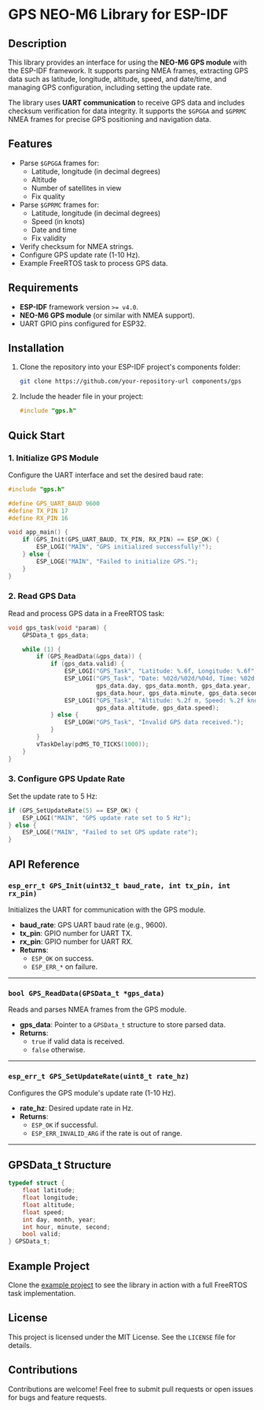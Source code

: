 
# GPS NEO-M6 Library for ESP-IDF

## Description

This library provides an interface for using the **NEO-M6 GPS module** with the ESP-IDF framework. It supports parsing NMEA frames, extracting GPS data such as latitude, longitude, altitude, speed, and date/time, and managing GPS configuration, including setting the update rate.

The library uses **UART communication** to receive GPS data and includes checksum verification for data integrity. It supports the `$GPGGA` and `$GPRMC` NMEA frames for precise GPS positioning and navigation data.

## Features

- Parse `$GPGGA` frames for:
  - Latitude, longitude (in decimal degrees)
  - Altitude
  - Number of satellites in view
  - Fix quality
- Parse `$GPRMC` frames for:
  - Latitude, longitude (in decimal degrees)
  - Speed (in knots)
  - Date and time
  - Fix validity
- Verify checksum for NMEA strings.
- Configure GPS update rate (1-10 Hz).
- Example FreeRTOS task to process GPS data.

## Requirements

- **ESP-IDF** framework version `>= v4.0`.
- **NEO-M6 GPS module** (or similar with NMEA support).
- UART GPIO pins configured for ESP32.

## Installation

1. Clone the repository into your ESP-IDF project's components folder:
   ```bash
   git clone https://github.com/your-repository-url components/gps
   ```
2. Include the header file in your project:
   ```c
   #include "gps.h"
   ```

## Quick Start

### 1. Initialize GPS Module

Configure the UART interface and set the desired baud rate:

```c
#include "gps.h"

#define GPS_UART_BAUD 9600
#define TX_PIN 17
#define RX_PIN 16

void app_main() {
    if (GPS_Init(GPS_UART_BAUD, TX_PIN, RX_PIN) == ESP_OK) {
        ESP_LOGI("MAIN", "GPS initialized successfully!");
    } else {
        ESP_LOGE("MAIN", "Failed to initialize GPS.");
    }
}
```

### 2. Read GPS Data

Read and process GPS data in a FreeRTOS task:

```c
void gps_task(void *param) {
    GPSData_t gps_data;

    while (1) {
        if (GPS_ReadData(&gps_data)) {
            if (gps_data.valid) {
                ESP_LOGI("GPS_Task", "Latitude: %.6f, Longitude: %.6f", gps_data.latitude, gps_data.longitude);
                ESP_LOGI("GPS_Task", "Date: %02d/%02d/%04d, Time: %02d:%02d:%02d",
                         gps_data.day, gps_data.month, gps_data.year,
                         gps_data.hour, gps_data.minute, gps_data.second);
                ESP_LOGI("GPS_Task", "Altitude: %.2f m, Speed: %.2f knots",
                         gps_data.altitude, gps_data.speed);
            } else {
                ESP_LOGW("GPS_Task", "Invalid GPS data received.");
            }
        }
        vTaskDelay(pdMS_TO_TICKS(1000));
    }
}
```

### 3. Configure GPS Update Rate

Set the update rate to 5 Hz:

```c
if (GPS_SetUpdateRate(5) == ESP_OK) {
    ESP_LOGI("MAIN", "GPS update rate set to 5 Hz");
} else {
    ESP_LOGE("MAIN", "Failed to set GPS update rate");
}
```

## API Reference

### `esp_err_t GPS_Init(uint32_t baud_rate, int tx_pin, int rx_pin)`

Initializes the UART for communication with the GPS module.

- **baud_rate**: GPS UART baud rate (e.g., 9600).
- **tx_pin**: GPIO number for UART TX.
- **rx_pin**: GPIO number for UART RX.
- **Returns**:
  - `ESP_OK` on success.
  - `ESP_ERR_*` on failure.

---

### `bool GPS_ReadData(GPSData_t *gps_data)`

Reads and parses NMEA frames from the GPS module.

- **gps_data**: Pointer to a `GPSData_t` structure to store parsed data.
- **Returns**:
  - `true` if valid data is received.
  - `false` otherwise.

---

### `esp_err_t GPS_SetUpdateRate(uint8_t rate_hz)`

Configures the GPS module's update rate (1-10 Hz).

- **rate_hz**: Desired update rate in Hz.
- **Returns**:
  - `ESP_OK` if successful.
  - `ESP_ERR_INVALID_ARG` if the rate is out of range.

---

## GPSData_t Structure

```c
typedef struct {
    float latitude;
    float longitude;
    float altitude;
    float speed;
    int day, month, year;
    int hour, minute, second;
    bool valid;
} GPSData_t;
```

## Example Project

Clone the [example project](https://github.com/your-repository-url) to see the library in action with a full FreeRTOS task implementation.

## License

This project is licensed under the MIT License. See the `LICENSE` file for details.

## Contributions

Contributions are welcome! Feel free to submit pull requests or open issues for bugs and feature requests.

